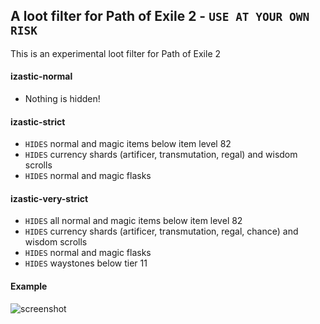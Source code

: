 ## A loot filter for Path of Exile 2 - `USE AT YOUR OWN RISK`

This is an experimental loot filter for Path of Exile 2

#### izastic-normal
- Nothing is hidden!

#### izastic-strict
- `HIDES` normal and magic items below item level 82
- `HIDES` currency shards (artificer, transmutation, regal) and wisdom scrolls
- `HIDES` normal and magic flasks

#### izastic-very-strict
- `HIDES` all normal and magic items below item level 82
- `HIDES` currency shards (artificer, transmutation, regal, chance) and wisdom scrolls
- `HIDES` normal and magic flasks
- `HIDES` waystones below tier 11

#### Example
![screenshot](screenshot.png "Title")
